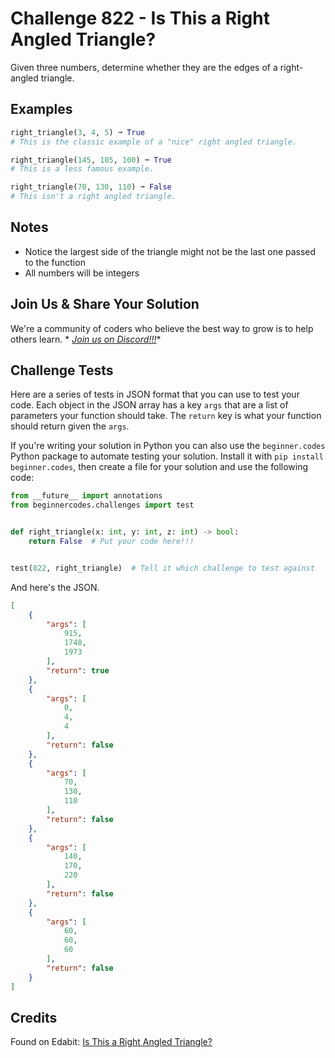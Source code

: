 # Challenge 822 - Is This a Right Angled Triangle?

Given three numbers, determine whether they are the edges of a right-angled triangle.

## Examples
```python
right_triangle(3, 4, 5) ➞ True
# This is the classic example of a "nice" right angled triangle.

right_triangle(145, 105, 100) ➞ True
# This is a less famous example.

right_triangle(70, 130, 110) ➞ False
# This isn't a right angled triangle.
```
## Notes

- Notice the largest side of the triangle might not be the last one passed to the function
- All numbers will be integers

## Join Us & Share Your Solution

We're a community of coders who believe the best way to grow is to help others learn. *
*[Join us on Discord!!!](https://discord.gg/sfHykntuGy)**

## Challenge Tests

Here are a series of tests in JSON format that you can use to test your code. Each object in the JSON array has a
key `args` that are a list of parameters your function should take. The `return` key is what your function should return
given the `args`.

If you're writing your solution in Python you can also use the `beginner.codes` Python package to automate testing your
solution. Install it with `pip install beginner.codes`, then create a file for your solution and use the following code:

```python
from __future__ import annotations
from beginnercodes.challenges import test


def right_triangle(x: int, y: int, z: int) -> bool:
    return False  # Put your code here!!!


test(822, right_triangle)  # Tell it which challenge to test against
```

And here's the JSON.

```json
[
    {
        "args": [
            915,
            1748,
            1973
        ],
        "return": true
    },
    {
        "args": [
            0,
            4,
            4
        ],
        "return": false
    },
    {
        "args": [
            70,
            130,
            110
        ],
        "return": false
    },
    {
        "args": [
            140,
            170,
            220
        ],
        "return": false
    },
    {
        "args": [
            60,
            60,
            60
        ],
        "return": false
    }
]
```

## Credits

Found on Edabit: [Is This a Right Angled Triangle?](https://edabit.com/challenge/mPpcATtDMYiegZ3Jw)
